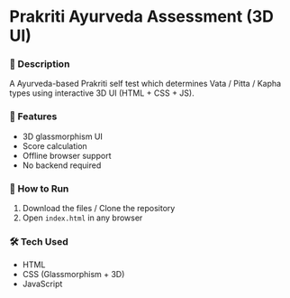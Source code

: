 # Prakriti Ayurveda Assessment (3D UI)

### 📌 Description
A Ayurveda-based Prakriti self test which determines Vata / Pitta / Kapha types using interactive 3D UI (HTML + CSS + JS).

### 🧠 Features
- 3D glassmorphism UI
- Score calculation
- Offline browser support
- No backend required

### 🚀 How to Run
1. Download the files / Clone the repository
2. Open `index.html` in any browser

### 🛠 Tech Used
- HTML
- CSS (Glassmorphism + 3D)
- JavaScript
